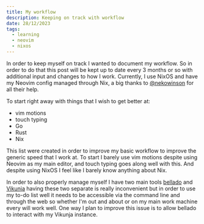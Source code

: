 ```yaml
---
title: My workflow
description: Keeping on track with workflow
date: 28/12/2023
tags:
  - learning
  - neovim
  - nixos
---
```


In order to keep myself on track I wanted to document my workflow. So in order
to do that this post will be kept up to date every 3 months or so with
additional input and changes to how I work. Currently, I use NixOS and have my
Neovim config managed through Nix, a big thanks to
[@nekowinson](https://github.com/nekowinston) for all their help.

To start right away with things that I wish to get better at:

- vim motions
- touch typing
- Go
- Rust
- Nix

This list were created in order to improve my basic workflow to improve the
generic speed that I work at. To start I barely use vim motions despite using
Neovim as my main editor, and touch typing goes along well with this. And
despite using NixOS I feel like I barely know anything about Nix.

In order to also properly manage myself I have two main tools
[bellado](https://github.com/isabelroses/bellado) and
[Vikunja](https://vikunja.io) having these two separate is really inconvenient
but in order to use my to-do list well it needs to be accessible via the command
line and through the web so whether I'm out and about or on my main work machine
every will work well. One way I plan to improve this issue is to allow bellado
to interact with my Vikunja instance.
